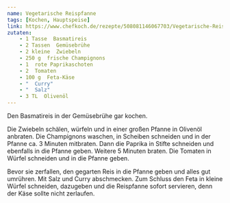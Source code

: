 ```yaml
---
name: Vegetarische Reispfanne
tags: [Kochen, Hauptspeise]
link: https://www.chefkoch.de/rezepte/508081146067703/Vegetarische-Reispfanne.html
zutaten:
    - 1 Tasse  Basmatireis
    - 2 Tassen  Gemüsebrühe
    - 2 kleine  Zwiebeln
    - 250 g  frische Champignons
    - 1  rote Paprikaschoten
    - 2  Tomaten
    - 100 g  Feta-Käse
    - "  Curry"
    - "  Salz"
    - 3 TL  Olivenöl
---
```


Den Basmatireis in der Gemüsebrühe gar kochen. 

Die Zwiebeln schälen, würfeln und in einer großen Pfanne in Olivenöl anbraten. Die Champignons waschen, in Scheiben schneiden und in der Pfanne ca. 3 Minuten mitbraten. Dann die Paprika in Stifte schneiden und ebenfalls in die Pfanne geben. Weitere 5 Minuten braten. Die Tomaten in Würfel schneiden und in die Pfanne geben. 

Bevor sie zerfallen, den gegarten Reis in die Pfanne geben und alles gut umrühren. Mit Salz und Curry abschmecken. Zum Schluss den Feta in kleine Würfel schneiden, dazugeben und die Reispfanne sofort servieren, denn der Käse sollte nicht zerlaufen.
